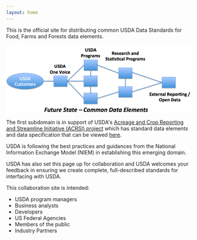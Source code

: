 ```yaml
---
layout: home
---
```




This is the official site for distributing common USDA Data Standards for Food, Farms and Forests data elements. 

![USDA Future State Diagram](Common_Elements.png)

The first subdomain is in support of USDA's <a href="about-acrsi.html">Acreage and Crop Reporting and Streamline Initiative (ACRSI) project</a> which 
has standard data elements and data specification that can be viewed <a href="data-elements/index.html">here</a>.

USDA is following the best practices and guidances from
the National Information Exchange Model (NIEM) in establishing this emerging domain.

USDA has also set this page up for collaboration and USDA welcomes your feedback in ensuring
we create complete, full-described standards for interfacing with USDA.

This collaboration site is intended:  

* USDA program managers  
* Business analysts  
* Developers  
* US Federal Agencies  
* Members of the public  
* Industry Partners  
